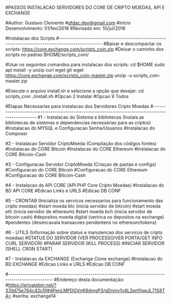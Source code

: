 #PASSOS INSTALACAO SERVIDORES DO CORE DE CRIPTO MOEDAS, API E EXCHANGE

#Author: Gustavo Clemente
#gfdac.dev@gmail.com
#Início Desenvolvimento: 01/fev/2018
#Revisado em:            10/jul/2018

#Instalacao dos Scripts
#---------------------------------------------------------------------------------------------------
#Baixar e descompactar os scripts: https://core.exchange.com/scripts_coin.zip
#Deixar o caminho dos scripts no padrao $HOME/scripts_coin/

#Usar os seguintes comandos para instalacao dos scripts:
cd $HOME
sudo apt install -y unzip curl wget git
wget https://core.exchange.com/scripts_coin-master.zip
unzip -u scripts_coin-master.zip

#Execute o arquivo install.sh e selecione a opção que desejar:
cd scripts_coin
./install.sh 
#Opcao 2 Instalar
#Opcao 9 Todos


#Etapas Necessarias para instalacao dos Servidores Cripto Moedas
#---------------------------------------------------------------------------------------------------
#1 - Instalacao do Sistema e bibliotecas (Instala as bibliotecas de sistemas e dependencias necessárias para as criptos)
#Instalacao do MYSQL e Configuracao Senha/Usuarios
#Instalacao do Composer

#2 - Instalacao Servidor CriptoMoeda (Compilação dos códigos fontes)
#Instalacao do CORE Bitcoin
#Instalacao do CORE Ethereum
#Instalacao do CORE Bitcoin-Cash

#3 - Configuracao Servidor CriptoMoeda (Criaçao de pastas e configs)
#Configuracao do CORE Bitcoin
#Configuracao do CORE Ethereum
#Configuracao do CORE Bitcoin-Cash

#4 - Instalacao da API CORE (API PHP Core Cripto Moedas)
#Instalacao do BD API CORE
#Edicao Links e URLS
#Edicao DB CONF

#5 - CRONTAB (Inicializa os servicos necessarios para funcionamento das cripto moedas)
#start moeda btc (inicia servidor de bitcoin)
#start moeda eth (inicia servidor de ethereum)
#start moeda bch (inicia servidor de bitcoin cash)
#depositos moeda digital (veririca os depositos na exchange)
#pendentes (desencavala transacoes pendentens no ethereum/tokens)


#6 - UTILS (Informação sobre status e manutencao dos servicos de cripto moedas)
#STATUS DO SERVIDOR (VER PROCESSO/VER PORTA/GET INFO CURL SERVIDOR)
#PARAR SERVIDOR (KILL PROCESS)
#INICIAR SERVIDOR (SHELL CRON START)


#7 - Instalacao da EXCHANGE (Exchange Clone exchange)
#Instalacao do BD EXCHANGE
#Edicao Links e URLS
#Edicao DB CONF




#---------------------------------------------------------------------------------------------------
#Endereço desta documentação:
#https://privatebin.net/?37dd75e784c42c5f#4PenLMPDGVnK8dmgP3/gDnmv1n4L2pnYippJL71S8TA=
#senha: exchange14